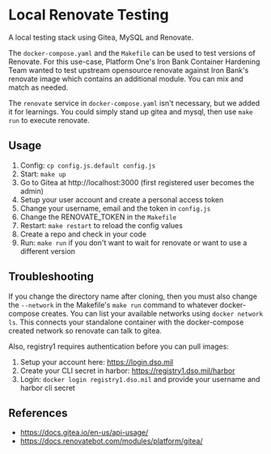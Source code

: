 # Local Renovate Testing
A local testing stack using Gitea, MySQL and Renovate.

The `docker-compose.yaml` and the `Makefile` can be used to test versions of Renovate.
For this use-case, Platform One's Iron Bank Container Hardening Team wanted to test
upstream opensource renovate against Iron Bank's renovate image which contains an additional
module. You can mix and match as needed.

The `renovate` service in `docker-compose.yaml` isn't necessary, but we added it for learnings.
You could simply stand up gitea and mysql, then use `make run` to execute renovate.

## Usage
1. Config: `cp config.js.default config.js`
2. Start: `make up`
3. Go to Gitea at http://localhost:3000 (first registered user becomes the admin)
4. Setup your user account and create a personal access token
5. Change your username, email and the token in `config.js` 
6. Change the RENOVATE_TOKEN in the `Makefile`
7. Restart: `make restart` to reload the config values
8. Create a repo and check in your code
9. Run: `make run` if you don't want to wait for renovate or want to use a different version

## Troubleshooting
If you change the directory name after cloning, then you must also change the `--network` in the 
Makefile's `make run` command to whatever docker-compose creates. You can list your available networks
using `docker network ls`. This connects your standalone container with the docker-compose created network so renovate can talk to gitea.

Also, registry1 requires authentication before you can pull images:
1. Setup your account here: https://login.dso.mil
2. Create your CLI secret in harbor: https://registry1.dso.mil/harbor
3. Login: `docker login registry1.dso.mil` and provide your username and harbor cli secret

## References
- https://docs.gitea.io/en-us/api-usage/
- https://docs.renovatebot.com/modules/platform/gitea/
